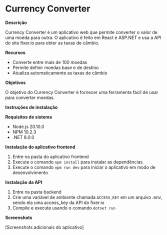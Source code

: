 # Currency Converter

**Descrição**

Currency Converter é um aplicativo web que permite converter o valor de uma moeda para outra. O aplicativo é feito em React e ASP.NET e usa a API do site fixer.io para obter as taxas de câmbio.

**Recursos**

* Converte entre mais de 100 moedas
* Permite definir moedas base e de destino
* Atualiza automaticamente as taxas de câmbio

**Objetivos**

O objetivo do Currency Converter é fornecer uma ferramenta fácil de usar para converter moedas.

**Instruções de instalação**

**Requisitos de sistema**

* Node.js 20.10.0
* NPM 10.2.3
* .NET 8.0.0

**Instalação do aplicativo frontend**

1. Entre na pasta do aplicativo frontend
2. Execute o comando `npm install` para instalar as dependências
3. Execute o comando `npm run dev` para iniciar o aplicativo em modo de desenvolvimento

**Instalação da API**

1. Entre na pasta backend
2. Crie uma variável de ambiente chamada `ACCESS_KEY` em um arquivo .env, sendo ela uma access_key da API do fixer.io
3. Compile e execute usando o comando `dotnet run`

**Screenshots**

[Screenshots adicionais do aplicativo]